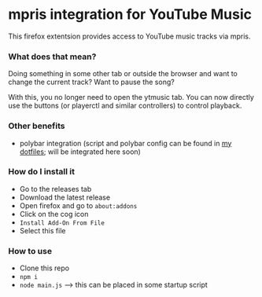 # mpris integration for YouTube Music

This firefox extentsion provides access to YouTube music tracks via mpris.

### What does that mean?
Doing something in some other tab or outside the browser and want to change the current track? Want to pause the song?

With this, you no longer need to open the ytmusic tab. You can now directly use the buttons (or playerctl and similar controllers) to control playback.

### Other benefits
 - polybar integration (script and polybar config can be found in [my dotfiles](https://github.com/yoogottamk/dotfiles); will be integrated here soon)

### How do I install it
 - Go to the releases tab
 - Download the latest release
 - Open firefox and go to `about:addons`
 - Click on the cog icon
 - `Install Add-On From File`
 - Select this file

### How to use
 - Clone this repo
 - `npm i`
 - `node main.js` --> this can be placed in some startup script
